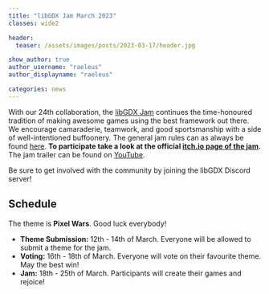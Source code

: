 ```yaml
---
title: "libGDX Jam March 2023"
classes: wide2

header:
  teaser: /assets/images/posts/2023-03-17/header.jpg

show_author: true
author_username: "raeleus"
author_displayname: "raeleus"

categories: news
---
```


With our 24th collaboration, the [libGDX Jam](/community/jams/) continues the time-honoured tradition of making awesome games using the best framework out there. We encourage camaraderie, teamwork, and good sportsmanship with a side of well-intentioned buffoonery. The general jam rules can as always be found [here](/community/jams/#rules). **To participate take a look at the official [itch.io page of the jam](https://itch.io/jam/libgdx-jam-24).** The jam trailer can be found on [YouTube](https://youtu.be/z8FIxkluX4M).

Be sure to get involved with the community by joining the libGDX Discord server!

## Schedule
<!--_The theme is yet to be determined._-->
The theme is **Pixel Wars**. Good luck everybody!

- **Theme Submission:** 12th - 14th of March. Everyone will be allowed to submit a theme for the jam.
- **Voting:** 16th - 18th of March.  Everyone will vote on their favourite theme. May the best win!
- **Jam:** 18th - 25th of March. Participants will create their games and rejoice!

<!--## Submissions
The libGDX Jam June 2022 is now over! We hope everyone had a lot of fun and are proud to present the [15 submissions](https://itch.io/jam/libgdx-jam-24/entries). Don't forget to check out our [live-stream playthrough](https://www.youtube.com/watch?v=CEamuhDWML8) of all the games.-->
